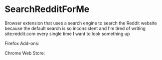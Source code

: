 # SearchRedditForMe
Browser extension that uses a search engine to search the Reddit website because the default search is so inconsistent
and I'm tired of writing site:reddit.com every single time I want to look something up

Firefox Add-ons: 

Chrome Web Store: 
